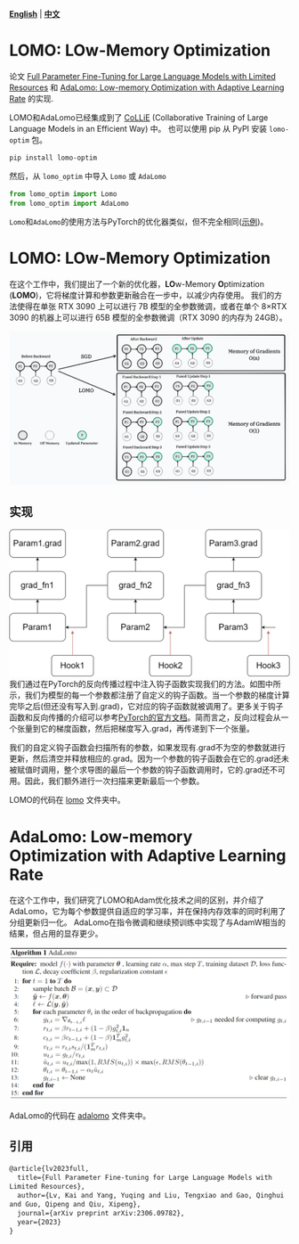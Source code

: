 [**English**](./README.md) | [**中文**](./README_ZH.md)

# LOMO: LOw-Memory Optimization

论文 [Full Parameter Fine-Tuning for Large Language Models with Limited Resources](https://arxiv.org/pdf/2306.09782.pdf) 和 [AdaLomo: Low-memory Optimization with Adaptive Learning Rate](https://arxiv.org/pdf/2310.10195.pdf) 的实现.

LOMO和AdaLomo已经集成到了 [CoLLiE](https://github.com/OpenLMLab/collie) (Collaborative Training of Large Language Models in an Efficient Way) 中。
也可以使用 pip 从 PyPI 安装 `lomo-optim` 包。

```bash
pip install lomo-optim
```

然后，从 `lomo_optim` 中导入 `Lomo` 或 `AdaLomo`

```python
from lomo_optim import Lomo
from lomo_optim import AdaLomo
```
`Lomo`和`AdaLomo`的使用方法与PyTorch的优化器类似，但不完全相同([示例](https://github.com/OpenMOSS/CoLLiE/blob/726ec80d263c1e1c56344dfde5b3c24897daa94d/collie/controller/trainer.py#L469))。

# LOMO: LOw-Memory Optimization

在这个工作中，我们提出了一个新的优化器，**LO**w-Memory **O**ptimization (**LOMO**)，它将梯度计算和参数更新融合在一步中，以减少内存使用。
我们的方法使得在单张 RTX 3090 上可以进行 7B 模型的全参数微调，或者在单个 8×RTX 3090 的机器上可以进行 65B 模型的全参数微调（RTX 3090 的内存为 24GB）。

![LOMO](assets/LOMO.png)

## 实现
![Hook function](assets/hook_func.png)
我们通过在PyTorch的反向传播过程中注入钩子函数实现我们的方法。如图中所示，我们为模型的每一个参数都注册了自定义的钩子函数。当一个参数的梯度计算完毕之后(但还没有写入到.grad)，它对应的钩子函数就被调用了。更多关于钩子函数和反向传播的介绍可以参考[PyTorch的官方文档](https://pytorch.org/docs/stable/notes/autograd.html#backward-hooks-execution)。简而言之，反向过程会从一个张量到它的梯度函数，然后把梯度写入.grad，再传递到下一个张量。

我们的自定义钩子函数会扫描所有的参数，如果发现有.grad不为空的参数就进行更新，然后清空并释放相应的.grad。因为一个参数的钩子函数会在它的.grad还未被赋值时调用，整个求导图的最后一个参数的钩子函数调用时，它的.grad还不可用。因此，我们额外进行一次扫描来更新最后一个参数。

LOMO的代码在 [lomo](lomo) 文件夹中。

# AdaLomo: Low-memory Optimization with Adaptive Learning Rate

在这个工作中，我们研究了LOMO和Adam优化技术之间的区别，并介绍了AdaLomo，它为每个参数提供自适应的学习率，并在保持内存效率的同时利用了分组更新归一化。
AdaLomo在指令微调和继续预训练中实现了与AdamW相当的结果，但占用的显存更少。

![AdaLomo](assets/adalomo_algorithm.png)

AdaLomo的代码在 [adalomo](adalomo) 文件夹中。

## 引用
```text
@article{lv2023full,
  title={Full Parameter Fine-tuning for Large Language Models with Limited Resources},
  author={Lv, Kai and Yang, Yuqing and Liu, Tengxiao and Gao, Qinghui and Guo, Qipeng and Qiu, Xipeng},
  journal={arXiv preprint arXiv:2306.09782},
  year={2023}
}
```
